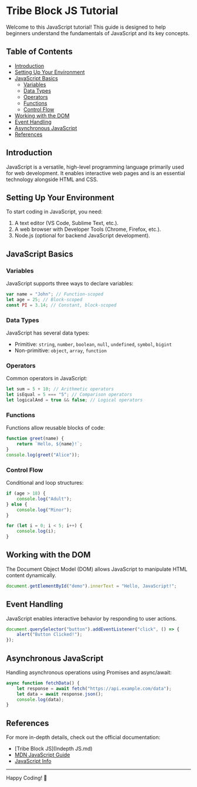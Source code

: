 # Tribe Block JS Tutorial

Welcome to this JavaScript tutorial! This guide is designed to help beginners understand the fundamentals of JavaScript and its key concepts.

## Table of Contents

- [Introduction](#introduction)
- [Setting Up Your Environment](#setting-up-your-environment)
- [JavaScript Basics](#javascript-basics)
  - [Variables](#variables)
  - [Data Types](#data-types)
  - [Operators](#operators)
  - [Functions](#functions)
  - [Control Flow](#control-flow)
- [Working with the DOM](#working-with-the-dom)
- [Event Handling](#event-handling)
- [Asynchronous JavaScript](#asynchronous-javascript)
- [References](#references)

## Introduction

JavaScript is a versatile, high-level programming language primarily used for web development. It enables interactive web pages and is an essential technology alongside HTML and CSS.

## Setting Up Your Environment

To start coding in JavaScript, you need:

1. A text editor (VS Code, Sublime Text, etc.).
2. A web browser with Developer Tools (Chrome, Firefox, etc.).
3. Node.js (optional for backend JavaScript development).

## JavaScript Basics

### Variables

JavaScript supports three ways to declare variables:

```js
var name = "John"; // Function-scoped
let age = 25; // Block-scoped
const PI = 3.14; // Constant, block-scoped
```

### Data Types

JavaScript has several data types:

- Primitive: `string`, `number`, `boolean`, `null`, `undefined`, `symbol`, `bigint`
- Non-primitive: `object`, `array`, `function`

### Operators

Common operators in JavaScript:

```js
let sum = 5 + 10; // Arithmetic operators
let isEqual = 5 === "5"; // Comparison operators
let logicalAnd = true && false; // Logical operators
```

### Functions

Functions allow reusable blocks of code:

```js
function greet(name) {
    return `Hello, ${name}!`;
}
console.log(greet("Alice"));
```

### Control Flow

Conditional and loop structures:

```js
if (age > 18) {
    console.log("Adult");
} else {
    console.log("Minor");
}

for (let i = 0; i < 5; i++) {
    console.log(i);
}
```

## Working with the DOM

The Document Object Model (DOM) allows JavaScript to manipulate HTML content dynamically.

```js
document.getElementById("demo").innerText = "Hello, JavaScript!";
```

## Event Handling

JavaScript enables interactive behavior by responding to user actions.

```js
document.querySelector("button").addEventListener("click", () => {
    alert("Button Clicked!");
});
```

## Asynchronous JavaScript

Handling asynchronous operations using Promises and async/await:

```js
async function fetchData() {
    let response = await fetch("https://api.example.com/data");
    let data = await response.json();
    console.log(data);
}
```

## References

For more in-depth details, check out the official documentation:

- [Tribe Block JS](Indepth JS.md)
- [MDN JavaScript Guide](https://developer.mozilla.org/en-US/docs/Web/JavaScript)
- [JavaScript Info](https://javascript.info/)

---

Happy Coding! 🚀
